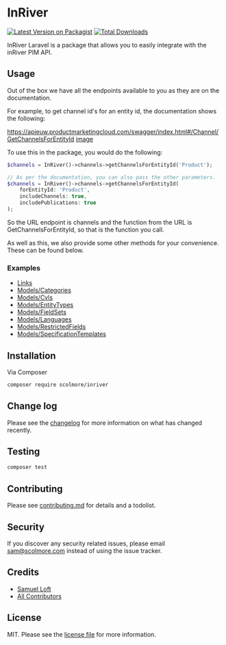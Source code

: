 # InRiver

[![Latest Version on Packagist][ico-version]][link-packagist]
[![Total Downloads][ico-downloads]][link-downloads]

InRiver Laravel is a package that allows you to easily integrate with the inRiver PIM API.

## Usage

Out of the box we have all the endpoints available to you as they are on the documentation.

For example, to get channel id's for an entity id, the documentation shows the following:

https://apieuw.productmarketingcloud.com/swagger/index.html#/Channel/GetChannelsForEntityId
[image](assets/channel-api.png)

To use this in the package, you would do the following:
```php
$channels = InRiver()->channels->getChannelsForEntityId('Product');

// As per the documentation, you can also pass the other parameters.
$channels = InRiver()->channels->getChannelsForEntityId(
    forEntityId: 'Product', 
    includeChannels: true,
    includePublications: true
);
```
So the URL endpoint is channels and the function from the URL is GetChannelsForEntityId, so that is the function you call.

As well as this, we also provide some other methods for your convenience. These can be found below.

### Examples
- [Links](examples/links/link.md)
- [Models/Categories](examples/model/Category.md)
- [Models/Cvls](examples/model/Cvls.md)
- [Models/EntityTypes](examples/model/EntityTypes.md)
- [Models/FieldSets](examples/model/FieldSets.md)
- [Models/Languages](examples/model/Languages.md)
- [Models/RestrictedFields](examples/model/RestrictedFields.md)
- [Models/SpecificationTemplates](examples/model/SpecificationTemplates.md)

## Installation

Via Composer

```bash
composer require scolmore/inriver
```

## Change log

Please see the [changelog](changelog.md) for more information on what has changed recently.

## Testing

```bash
composer test
```

## Contributing

Please see [contributing.md](contributing.md) for details and a todolist.

## Security

If you discover any security related issues, please email sam@scolmore.com instead of using the issue tracker.

## Credits

- [Samuel Loft][link-author]
- [All Contributors][link-contributors]

## License

MIT. Please see the [license file](license.md) for more information.

[ico-version]: https://img.shields.io/packagist/v/scolmore/inriver.svg?style=flat-square
[ico-downloads]: https://img.shields.io/packagist/dt/scolmore/inriver.svg?style=flat-square
[ico-travis]: https://img.shields.io/travis/scolmore/inriver/master.svg?style=flat-square
[ico-styleci]: https://styleci.io/repos/12345678/shield

[link-packagist]: https://packagist.org/packages/scolmore/inriver
[link-downloads]: https://packagist.org/packages/scolmore/inriver
[link-travis]: https://travis-ci.org/scolmore/inriver
[link-styleci]: https://styleci.io/repos/12345678
[link-author]: https://github.com/scolmore
[link-contributors]: ../../contributors

